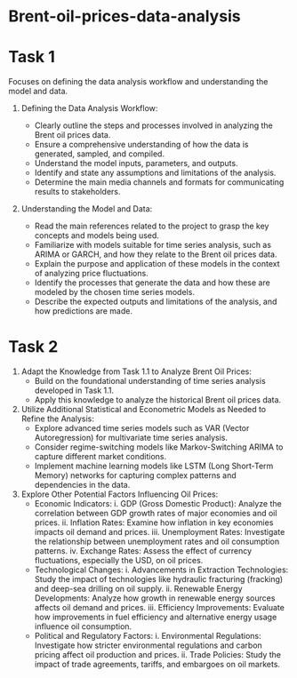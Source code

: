# Brent-oil-prices-data-analysis

# Task 1
Focuses on defining the data analysis workflow and understanding the model and data. 

1.	Defining the Data Analysis Workflow:
    - Clearly outline the steps and processes involved in analyzing the Brent oil prices data.
    - Ensure a comprehensive understanding of how the data is generated, sampled, and compiled.
    - Understand the model inputs, parameters, and outputs.
    - Identify and state any assumptions and limitations of the analysis.
    - Determine the main media channels and formats for communicating results to stakeholders.
    
2.	Understanding the Model and Data:
    - Read the main references related to the project to grasp the key concepts and models being used.
    - Familiarize with models suitable for time series analysis, such as ARIMA or GARCH, and how they relate to the Brent oil prices data.
    - Explain the purpose and application of these models in the context of analyzing price fluctuations.
    - Identify the processes that generate the data and how these are modeled by the chosen time series models.
    - Describe the expected outputs and limitations of the analysis, and how predictions are made.

# Task 2
1.	Adapt the Knowledge from Task 1.1 to Analyze Brent Oil Prices:
    - Build on the foundational understanding of time series analysis developed in Task 1.1.
    - Apply this knowledge to analyze the historical Brent oil prices data.
2.	Utilize Additional Statistical and Econometric Models as Needed to Refine the Analysis:
    - Explore advanced time series models such as VAR (Vector Autoregression) for multivariate time series analysis.
    - Consider regime-switching models like Markov-Switching ARIMA to capture different market conditions.
    - Implement machine learning models like LSTM (Long Short-Term Memory) networks for capturing complex patterns and dependencies in the data.
3.	Explore Other Potential Factors Influencing Oil Prices:
    - Economic Indicators:
        i.	GDP (Gross Domestic Product): Analyze the correlation between GDP growth rates of major economies and oil prices.
        ii.	Inflation Rates: Examine how inflation in key economies impacts oil demand and prices.
        iii.	Unemployment Rates: Investigate the relationship between unemployment rates and oil consumption patterns.
        iv.	Exchange Rates: Assess the effect of currency fluctuations, especially the USD, on oil prices.
    - Technological Changes:
        i.	Advancements in Extraction Technologies: Study the impact of technologies like hydraulic fracturing (fracking) and deep-sea drilling on oil supply.
        ii.	Renewable Energy Developments: Analyze how growth in renewable energy sources affects oil demand and prices.
        iii. Efficiency Improvements: Evaluate how improvements in fuel efficiency and alternative energy usage influence oil consumption.
    - Political and Regulatory Factors:
        i.	Environmental Regulations: Investigate how stricter environmental regulations and carbon pricing affect oil production and prices.
        ii.	Trade Policies: Study the impact of trade agreements, tariffs, and embargoes on oil markets.
